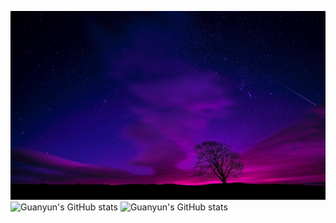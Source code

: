 ![Flandre](https://github.com/codlin/codlin/raw/master/github-landscape-guanyun02.jpg) 
![Guanyun's GitHub stats](https://github-readme-stats.vercel.app/api?username=codlin&count_private=true&show_icons=true&theme=material-palenight)
![Guanyun's GitHub stats](https://github-readme-stats.vercel.app/api/top-langs/?username=codlin&lcount_private=true&show_icons=true&layout=compact&theme=material-palenight)
